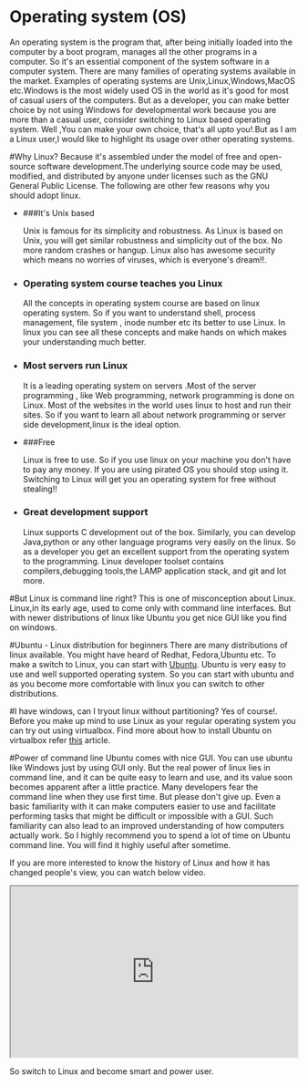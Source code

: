 # Operating system (OS)
An operating system is the program that, after being initially loaded into the computer by a boot program, manages all the other programs in a computer. So it's an essential component of the system software in a computer system. There are many families of operating systems available in the market. Examples of operating systems are Unix,Linux,Windows,MacOS etc.Windows is the most widely used OS in the world as it's
good for most of casual users of the computers. But as a developer, you can make better choice by not using Windows for developmental work because you are more than a casual user, consider switching to Linux based operating system. Well ,You can make your own choice, that's all upto you!.But as I am a Linux user,I would like to highlight its usage over other operating systems.

#Why Linux?
Because it's assembled under the model of free and open-source software development.The underlying source code may be used, modified, and distributed by anyone under licenses such as the GNU General Public License. The following are other few reasons why you should adopt linux.

* ###It's Unix based

    Unix is famous for its simplicity and robustness. As Linux is based on Unix, you will get similar robustness and simplicity out of the box. No more random crashes or hangup. Linux also has awesome security which means no worries of viruses, which is everyone's dream!!.

* ### Operating system course teaches you Linux

    All the concepts in operating system course are based on linux operating system. So if you want to understand shell, process management, file system , inode number etc its better to use Linux. In linux you can see all these concepts and make hands on which makes your understanding much better.

*   ### Most servers run Linux

    It is a leading operating system on servers .Most of the server programming , like Web programming, network programming is done on Linux. Most of the websites in the world uses linux to host and run their sites. So if you want to learn all about network programming or server side development,linux is the ideal option.

* ###Free

    Linux is free to use. So if you use linux on your machine you don't have to pay any money. If you are using pirated OS you should stop using it. Switching to Linux will get you an operating system for free without stealing!!

* ### Great development support

    Linux supports C development out of the box. Similarly, you can develop Java,python or any other language programs very easily on the linux. So as a developer you get an excellent support from the operating system to the programming. Linux developer toolset contains compilers,debugging tools,the LAMP application stack, and git and lot more.


#But Linux is command line right?
This is one of misconception about Linux. Linux,in its early age, used to come only with command line interfaces. But with newer distributions of linux like Ubuntu you get nice GUI like you find on windows.

#Ubuntu - Linux distribution for beginners
There are many distributions of linux available. You might have heard of Redhat, Fedora,Ubuntu etc. To make a switch to Linux, you can start with [Ubuntu](http://www.ubuntu.com). Ubuntu is very easy to use and well supported operating system. So you can start with ubuntu and as you become more comfortable with linux you can switch to other distributions.


#I have windows, can I tryout linux without partitioning?
Yes of course!. Before you make up mind to use Linux as your regular operating system you can try out using virtualbox. Find more about how to install Ubuntu on virtualbox refer [this](http://www.wikihow.com/Install-Ubuntu-on-VirtualBox) article.


#Power of command line
Ubuntu comes with nice GUI. You can use ubuntu like Windows just by using GUI only. But the real power of linux lies in command line, and it can be quite easy to learn and use, and its value soon becomes apparent after a little practice. Many developers fear the command line when they use first time. But please don't give up. Even a basic familiarity with it can make computers easier to use and facilitate performing tasks that might be difficult or impossible with a GUI. Such familiarity can also lead to an improved understanding of how computers actually work. So I highly recommend you to spend a lot of time on Ubuntu command line. You will find it highly useful after sometime.

If you are more interested to know the history of Linux and how it has changed people's view, you can watch below video.

<iframe src="https://www.youtube.com/embed/jw8K460vx1c" height="300" width="100%" allowFullScreen="1" ></iframe>

So switch to Linux and become smart and power user.











